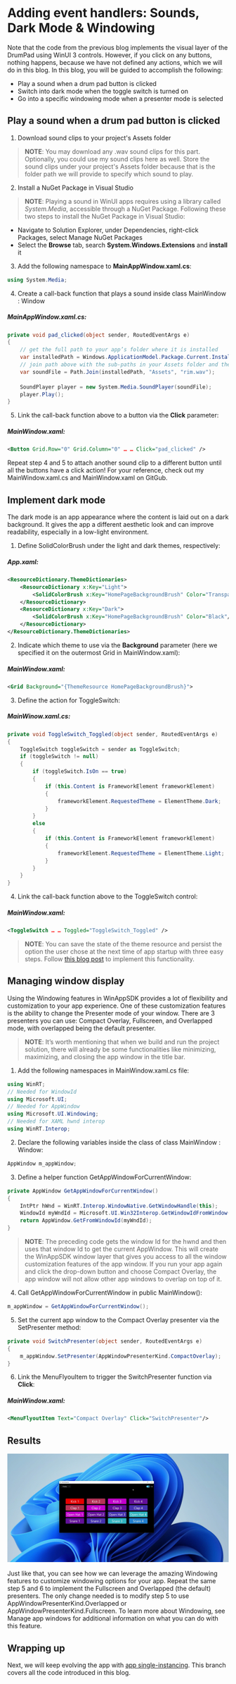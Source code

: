 # Adding event handlers: Sounds, Dark Mode & Windowing
Note that the code from the previous blog implements the visual layer of the DrumPad using WinUI 3 controls. However, if you click on any buttons, nothing happens, because we have not defined any actions, which we will do in this blog. In this blog, you will be guided to accomplish the following: 
* Play a sound when a drum pad button is clicked
* Switch into dark mode when the toggle switch is turned on
* Go into a specific windowing mode when a presenter mode is selected



## Play a sound when a drum pad button is clicked

1. Download sound clips to your project's Assets folder

> **NOTE**: You may download any .wav sound clips for this part. Optionally, you could use my sound clips here as well. Store the sound clips under your project's Assets folder because that is the folder path we will provide to specify which sound to play. 

2. Install a NuGet Package in Visual Studio

> **NOTE**: Playing a sound in WinUI apps requires using a library called *System.Media*, accessible through a NuGet Package. Following these two steps to install the NuGet Package in Visual Studio:

* Navigate to Solution Explorer, under Dependencies, right-click Packages, select Manage NuGet Packages
* Select the **Browse** tab, search **System.Windows.Extensions** and **install** it


3.	Add the following namespace to **MainAppWindow.xaml.cs**:
```csharp
using System.Media;
```

4.	Create a call-back function that plays a sound inside class MainWindow : Window

##### MainAppWindow.xaml.cs:
```csharp
private void pad_clicked(object sender, RoutedEventArgs e)
{
    // get the full path to your app’s folder where it is installed
    var installedPath = Windows.ApplicationModel.Package.Current.InstalledLocation.Path;
    // join path above with the sub-paths in your Assets folder and the specific sound file
    var soundFile = Path.Join(installedPath, "Assets", "rim.wav");

    SoundPlayer player = new System.Media.SoundPlayer(soundFile);
    player.Play();
}
```


5.	Link the call-back function above to a button via the **Click** parameter:

##### MainWindow.xaml:
```xml
<Button Grid.Row="0" Grid.Column="0" … … Click="pad_clicked" />
```



Repeat step 4 and 5 to attach another sound clip to a different button until all the buttons have a click action! For your reference, check out my MainWindow.xaml.cs and MainWindow.xaml on GitGub.

## Implement dark mode
The dark mode is an app appearance where the content is laid out on a dark background. It gives the app a different aesthetic look and can improve readability, especially in a low-light environment.

1.	Define SolidColorBrush under the light and dark themes, respectively: 

##### App.xaml:
```xml
<ResourceDictionary.ThemeDictionaries>
    <ResourceDictionary x:Key="Light">
        <SolidColorBrush x:Key="HomePageBackgroundBrush" Color="Transparent"/>
    </ResourceDictionary>
    <ResourceDictionary x:Key="Dark">
        <SolidColorBrush x:Key="HomePageBackgroundBrush" Color="Black"/>
    </ResourceDictionary>
</ResourceDictionary.ThemeDictionaries>
```


2.	Indicate which theme to use via the **Background** parameter (here we specified it on the outermost Grid in MainWindow.xaml): 

##### MainWindow.xaml:
```xml
<Grid Background="{ThemeResource HomePageBackgroundBrush}">
```

3.	Define the action for ToggleSwitch:

##### MainWinow.xaml.cs:
```csharp
private void ToggleSwitch_Toggled(object sender, RoutedEventArgs e)
{
    ToggleSwitch toggleSwitch = sender as ToggleSwitch;
    if (toggleSwitch != null)
    {
        if (toggleSwitch.IsOn == true)
        {
            if (this.Content is FrameworkElement frameworkElement)
            {
                frameworkElement.RequestedTheme = ElementTheme.Dark;
            }
        }
        else
        {
            if (this.Content is FrameworkElement frameworkElement)
            {
                frameworkElement.RequestedTheme = ElementTheme.Light;
            }
        }
    }
}
```

4.	Link the call-back function above to the ToggleSwitch control:

##### MainWindow.xaml:
```xml
<ToggleSwitch … … Toggled="ToggleSwitch_Toggled" />
```

> **NOTE**: You can save the state of the theme resource and persist the option the user chose at the next time of app startup with three easy steps. Follow [this blog post](https://github.com/jingwei-a-zhang/test-MDfiles/blob/main/DarkMode.md) to implement this functionality. 

## Managing window display
Using the Windowing features in WinAppSDK provides a lot of flexibility and customization to your app experience. One of these customization features is the ability to change the Presenter mode of your window. There are 3 presenters you can use: Compact  Overlay, Fullscreen, and Overlapped mode, with overlapped being the default presenter.   

> **NOTE**: It’s worth mentioning that when we build and run the project solution, there will already be some functionalities like minimizing, maximizing, and closing the app window in the title bar.

1.	Add the following namespaces in MainWindow.xaml.cs file:
```csharp
using WinRT;
// Needed for WindowId
using Microsoft.UI;
// Needed for AppWindow
using Microsoft.UI.Windowing;
// Needed for XAML hwnd interop
using WinRT.Interop;
```

2.	Declare the following variables inside the class of class MainWindow : Window:
```csharp
AppWindow m_appWindow;
```

3.	Define a helper function GetAppWindowForCurrentWindow:
```csharp
private AppWindow GetAppWindowForCurrentWindow()
{
    IntPtr hWnd = WinRT.Interop.WindowNative.GetWindowHandle(this);
    WindowId myWndId = Microsoft.UI.Win32Interop.GetWindowIdFromWindow(hWnd);
    return AppWindow.GetFromWindowId(myWndId);
}
```

> **NOTE**: The preceding code gets the window Id for the hwnd and then uses that window Id to get the current AppWindow. This will create the WinAppSDK window layer that gives you access to all the window customization features of the app window. If you run your app again and click the drop-down button and choose Compact Overlay, the app window will not allow other app windows to overlap on top of it.

4.	Call GetAppWindowForCurrentWindow in public MainWindow():
```csharp
m_appWindow = GetAppWindowForCurrentWindow();
```

5.	Set the current app window to the Compact Overlay presenter via the SetPresenter method: 
```csharp
private void SwitchPresenter(object sender, RoutedEventArgs e)
{
    m_appWindow.SetPresenter(AppWindowPresenterKind.CompactOverlay);
}
```

6.	Link the MenuFlyouItem to trigger the SwitchPresenter function via **Click**:
##### MainWindow.xaml:
```xml
<MenuFlyoutItem Text="Compact Overlay" Click="SwitchPresenter"/>
```

## Results
<p align="center">

![](Media1%20(1).gif)

</p>
Just like that, you can see how we can leverage the amazing Windowing features to customize windowing options for your app. Repeat the same step 5 and 6 to implement the Fullscreen and Overlapped (the default) presenters. The only change needed is to modify step 5 to use AppWindowPresenterKind.Overlapped or AppWindowPresenterKind.Fullscreen. To learn more about Windowing, see Manage app windows for additional information on what you can do with this feature. 

## Wrapping up
Next, we will keep evolving the app with [app single-instancing](https://github.com/jingwei-a-zhang/test-MDfiles/blob/main/SingleInstancing.md). This branch covers all the code introduced in this blog.
